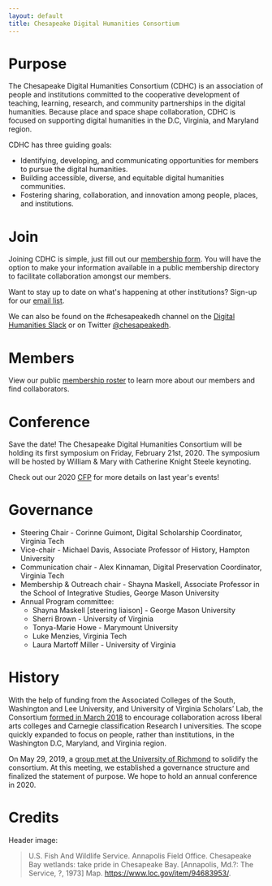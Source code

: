 ```yaml
---
layout: default
title: Chesapeake Digital Humanities Consortium
---
```


# Purpose
The Chesapeake Digital Humanities Consortium (CDHC) is an association of people and institutions committed to the cooperative development of teaching, learning, research, and community partnerships in the digital humanities. Because place and space shape collaboration, CDHC is focused on supporting digital humanities in the D.C, Virginia, and Maryland region.

CDHC has three guiding goals:

* Identifying, developing, and communicating opportunities for members to pursue the digital humanities.
* Building accessible, diverse, and equitable digital humanities communities.
* Fostering sharing, collaboration, and innovation among people, places, and institutions.

# Join
Joining CDHC is simple, just fill out our [membership form](https://docs.google.com/forms/d/e/1FAIpQLSfOUCgsA4eVrXws38-OQ9gmDj6qnazKx0Lnpu409OkMzO6JGA/viewform?usp=sf_link). You will have the option to make your information available in a public membership directory to facilitate collaboration amongst our members.

Want to stay up to date on what's happening at other institutions? Sign-up for our [email list](https://groups.google.com/forum/#!forum/chesapeakedh).

We can also be found on the #chesapeakedh channel on the [Digital Humanities Slack](http://tinyurl.com/DHslack) or on Twitter [@chesapeakedh](http://twitter.com/chesapeakedh).

# Members
View our public [membership roster](https://docs.google.com/spreadsheets/d/1GChEHwmtmvwgv3E16cH7URkSdhd3IIlODzAuoHaWIwQ/edit?usp=sharing) to learn more about our members and find collaborators.

# Conference

Save the date! The Chesapeake Digital Humanities Consortium will be holding its first symposium on Friday, February 21st, 2020. The symposium will be hosted by William & Mary with Catherine Knight Steele keynoting.

Check out our 2020 [CFP](/conference-2020) for more details on last year's events! 

# Governance
* Steering Chair - Corinne Guimont, Digital Scholarship Coordinator, Virginia Tech
* Vice-chair - Michael Davis, Associate Professor of History, Hampton University
* Communication chair - Alex Kinnaman, Digital Preservation Coordinator, Virginia Tech
* Membership & Outreach chair - Shayna Maskell, Associate Professor in the School of Integrative Studies, George Mason University
* Annual Program committee:
  * Shayna Maskell [steering liaison] - George Mason University
  * Sherri Brown - University of Virginia
  * Tonya-Marie Howe - Marymount University
  * Luke Menzies, Virginia Tech
  * Laura Martoff Miller - University of Virginia

# History
With the help of funding from the Associated Colleges of the South, Washington and Lee University, and University of Virginia Scholars’ Lab, the Consortium [formed in March 2018](http://symposium.scholarslab.org/) to encourage collaboration across liberal arts colleges and Carnegie classification Research I universities. The scope quickly expanded to focus on people, rather than institutions, in the Washington D.C, Maryland, and Virginia region.

On May 29, 2019, a [group met at the University of Richmond](https://github.com/nolauren/workshops/blob/master/cheasepeake.md) to solidify the consortium. At this meeting, we established a governance structure and finalized the statement of purpose. We hope to hold an annual conference in 2020.


# Credits
Header image:
> U.S. Fish And Wildlife Service. Annapolis Field Office. Chesapeake Bay wetlands: take pride in Chesapeake Bay. [Annapolis, Md.?: The Service, ?, 1973] Map. https://www.loc.gov/item/94683953/.
